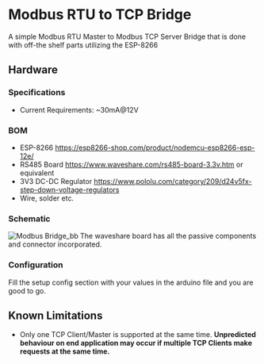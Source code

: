 # Modbus RTU to TCP Bridge
A simple Modbus RTU Master to Modbus TCP Server Bridge that is done with off-the shelf parts utilizing the ESP-8266

## Hardware
### Specifications
  - Current Requirements: ~30mA@12V
### BOM
 - ESP-8266 https://esp8266-shop.com/product/nodemcu-esp8266-esp-12e/
 - RS485 Board https://www.waveshare.com/rs485-board-3.3v.htm or equivalent
 - 3V3 DC-DC Regulator https://www.pololu.com/category/209/d24v5fx-step-down-voltage-regulators
 - Wire, solder etc.
### Schematic
![Modbus Bridge_bb](https://user-images.githubusercontent.com/91916713/199119731-2b869dc3-026b-4651-bbf5-00f1b1e5f31f.png)
The waveshare board has all the passive components and connector incorporated.
### Configuration
Fill the setup config section with your values in the arduino file and you are good to go.

## Known Limitations
 - Only one TCP Client/Master is supported at the same time. **Unpredicted behaviour on end application may occur if multiple TCP Clients make requests at the same time.**
